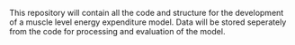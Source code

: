 This repository will contain all the code and structure for the development of a muscle level energy expenditure model. Data will be stored seperately from the code for processing and evaluation of the model. 

